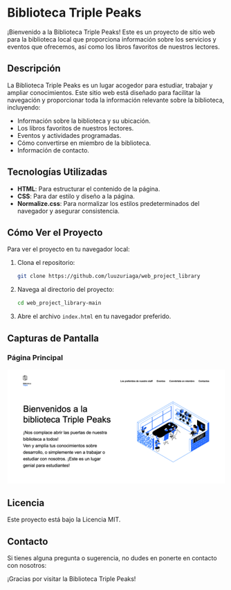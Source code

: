 # Biblioteca Triple Peaks

¡Bienvenido a la Biblioteca Triple Peaks! Este es un proyecto de sitio web para la biblioteca local que proporciona información sobre los servicios y eventos que ofrecemos, así como los libros favoritos de nuestros lectores.

## Descripción

La Biblioteca Triple Peaks es un lugar acogedor para estudiar, trabajar y ampliar conocimientos. Este sitio web está diseñado para facilitar la navegación y proporcionar toda la información relevante sobre la biblioteca, incluyendo:

- Información sobre la biblioteca y su ubicación.
- Los libros favoritos de nuestros lectores.
- Eventos y actividades programadas.
- Cómo convertirse en miembro de la biblioteca.
- Información de contacto.


## Tecnologías Utilizadas

- **HTML**: Para estructurar el contenido de la página.
- **CSS**: Para dar estilo y diseño a la página.
- **Normalize.css**: Para normalizar los estilos predeterminados del navegador y asegurar consistencia.

## Cómo Ver el Proyecto

Para ver el proyecto en tu navegador local:

1. Clona el repositorio:
    ```bash
    git clone https://github.com/luuzuriaga/web_project_library
    ```
2. Navega al directorio del proyecto:
    ```bash
    cd web_project_library-main
    ```
3. Abre el archivo `index.html` en tu navegador preferido.

## Capturas de Pantalla

### Página Principal
![Página Principal](images/index.png)

## Licencia

Este proyecto está bajo la Licencia MIT. 

## Contacto

Si tienes alguna pregunta o sugerencia, no dudes en ponerte en contacto con nosotros:

¡Gracias por visitar la Biblioteca Triple Peaks!
